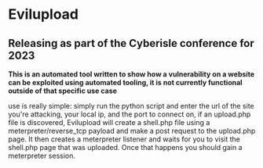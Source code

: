 # Evilupload
## Releasing as part of the Cyberisle conference for 2023

**This is an automated tool written to show how a vulnerability on a website can be exploited using automated tooling, it is not currently functional outside of that specific use case**

use is really simple: simply run the python script and enter the url of the site you're attacking, your local ip, and the port to connect on, if an upload.php file is discovered, Evilupload will create a shell.php file using a meterpreter/reverse_tcp payload and make a post request to the upload.php page. It then creates a meterpreter listener and waits for you to visit the shell.php page that was uploaded. Once that happens you should gain a meterpreter session.

